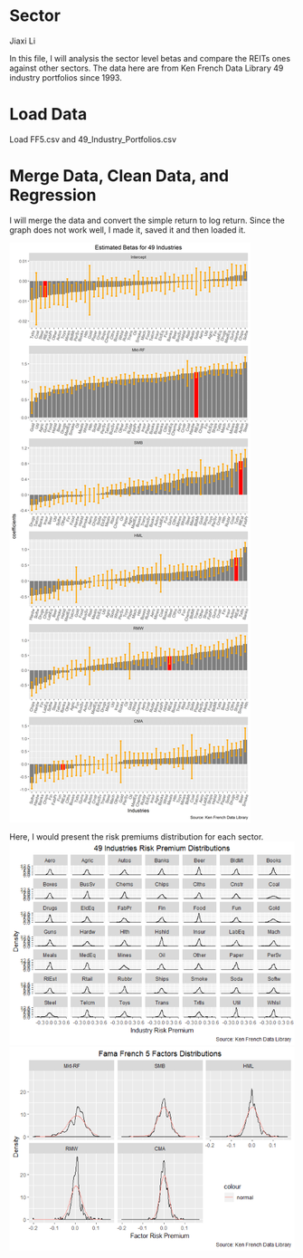 Sector
================
Jiaxi Li

In this file, I will analysis the sector level betas and compare the REITs ones against other sectors. The data here are from Ken French Data Library 49 industry portfolios since 1993.

Load Data
=========

Load FF5.csv and 49\_Industry\_Portfolios.csv

Merge Data, Clean Data, and Regression
======================================

I will merge the data and convert the simple return to log return. Since the graph does not work well, I made it, saved it and then loaded it.

![Here is the coefficient for different sectors](Sectors.png)

Here, I would present the risk premiums distribution for each sector. ![](Sector_files/figure-markdown_github/unnamed-chunk-5-1.png)![](Sector_files/figure-markdown_github/unnamed-chunk-5-2.png)
